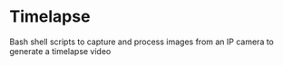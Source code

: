 # Timelapse
Bash shell scripts to capture and process images from an IP camera to generate a timelapse video
